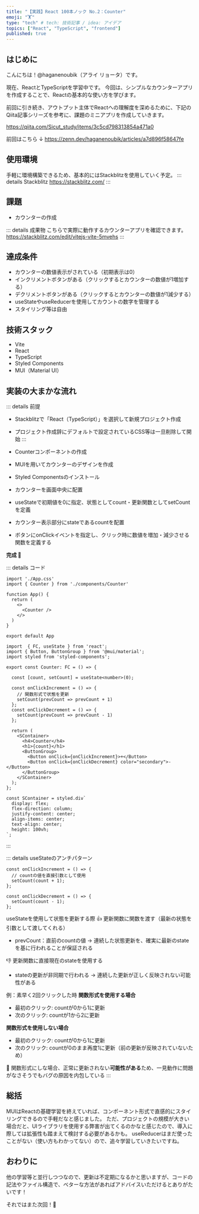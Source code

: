 ```yaml
---
title: "【実践】React 100本ノック No.2：Counter"
emoji: "🏋️"
type: "tech" # tech: 技術記事 / idea: アイデア
topics: ["React", "TypeScript", "frontend"]
published: true
---
```



## はじめに
こんにちは！@haganenoubik（アライ リョータ）です。

現在、ReactとTypeScriptを学習中です。
今回は、シンプルなカウンターアプリを作成することで、Reactの基本的な使い方を学びます。

前回に引き続き、アウトプット主体でReactへの理解度を深めるために、下記のQiita記事シリーズを参考に、課題のミニアプリを作成していきます。

https://qiita.com/Sicut_study/items/3c5cd798313854a471a0

前回はこちら ↓
https://zenn.dev/haganenoubik/articles/a7d896f58647fe


## 使用環境
手軽に環境構築できるため、基本的にはStackblitzを使用していく予定。
::: details Stackblitz
https://stackblitz.com/
:::


## 課題
- カウンターの作成

::: details 成果物
こちらで実際に動作するカウンターアプリを確認できます。
https://stackblitz.com/edit/vitejs-vite-5mvehs
:::


## 達成条件
- カウンターの数値表示がされている（初期表示は0）
- インクリメントボタンがある（クリックするとカウンターの数値が1増加する）
- デクリメントボタンがある（クリックするとカウンターの数値が1減少する）
- useStateやuseReducerを使用してカウントの数字を管理する
- スタイリング等は自由

## 技術スタック
- Vite
- React
- TypeScript
- Styled Components
- MUI（Material UI）

## 実装の大まかな流れ

::: details 前提
- Stackblitzで「React（TypeScript）」を選択して新規プロジェクト作成
- プロジェクト作成辞にデフォルトで設定されているCSS等は一旦削除して開始
:::

- Counterコンポーネントの作成
- MUIを用いてカウンターのデザインを作成
- Styled Componentsのインストール
- カウンターを画面中央に配置
- useStateで初期値を0に指定、状態としてcount・更新関数としてsetCountを定義
- カウンター表示部分にstateであるcountを配置
- ボタンにonClickイベントを指定し、クリック時に数値を増加・減少させる関数を定義する

**完成 🙌**

::: details コード
```js:App.tsx
import './App.css'
import { Counter } from './components/Counter'

function App() {
  return (
    <>
      <Counter />
    </>
  )
}

export default App
```

```js:components/Counter.tsx
import  { FC, useState } from 'react';
import { Button, ButtonGroup } from '@mui/material';
import styled from 'styled-components';

export const Counter: FC = () => {

  const [count, setCount] = useState<number>(0);

  const onClickIncrement = () => {
    // 関数形式で状態を更新
    setCount(prevCount => prevCount + 1)
  };
  const onClickDecrement = () => {
    setCount(prevCount => prevCount - 1)
  };

  return (
    <SContainer>
      <h4>Counter</h4>
      <h1>{count}</h1>
      <ButtonGroup>
        <Button onClick={onClickIncrement}>+</Button>
        <Button onClick={onClickDecrement} color="secondary">-</Button>
      </ButtonGroup>
    </SContainer>
  );
};

const SContainer = styled.div`
  display: flex;
  flex-direction: column;
  justify-content: center;
  align-items: center;
  text-align: center;
  height: 100vh;
`;
```
:::

::: details useStateのアンチパターン
```js:components/Counter.tsx
const onClickIncrement = () => {
  // countの値を直接引数として使用
  setCount(count + 1);
};

const onClickDecrement = () => {
  setCount(count - 1);
};
```
useStateを使用して状態を更新する際
👍 更新関数に関数を渡す（最新の状態を引数として渡してくれる）
   - prevCount：直前のcountの値
     -> 連続した状態更新を、確実に最新のstateを基に行われることが保証される

👎 更新関数に直接現在のstateを使用する
   - stateの更新が非同期で行われる
     -> 連続した更新が正しく反映されない可能性がある

例：素早く2回クリックした時
**関数形式を使用する場合**
  - 最初のクリック: countが0から1に更新
  - 次のクリック: countが1から2に更新

**関数形式を使用しない場合**
  - 最初のクリック: countが0から1に更新
  - 次のクリック: countが0のまま再度1に更新（前の更新が反映されていないため）

👮 関数形式にしな場合、正常に更新されない**可能性がある**ため、一見動作に問題がなさそうでもバグの原因を内包している
:::


## 総括
MUIはReactの基礎学習を終えていれば、コンポーネント形式で直感的にスタイリングできるので手軽だなと感じました。
ただ、プロジェクトの規模が大きい場合だと、UIライブラリを使用する弊害が出てくるのかなと感じたので、導入に際しては拡張性も踏まえて検討する必要があるかも。
useReducerはまだ使ったことがない（使い方もわかってない）ので、追々学習していきたいですね。


## おわりに
他の学習等と並行しつつなので、更新は不定期になるかと思いますが、コードの記法やファイル構造で、ベターな方法があればアドバイスいただけるとありがたいです！

それではまた次回！👋
